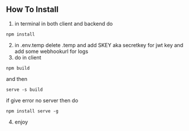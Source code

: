 ## How To Install
1. in terminal in both client and backend do
```
npm install
```
2. in .env.temp delete .temp and add SKEY aka secretkey for jwt key and add some webhookurl for logs
3. do in client 
```
npm build 
```
and then 
```
serve -s build 
```
if give error no server then do 
```
npm install serve -g
```
4. enjoy